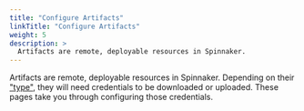 ```yaml
---
title: "Configure Artifacts"
linkTitle: "Configure Artifacts"
weight: 5
description: >
  Artifacts are remote, deployable resources in Spinnaker.
---
```


Artifacts are remote, deployable resources in Spinnaker. Depending on
their ["type"](/docs/v1.19/reference/artifacts), they will need credentials to be
downloaded or uploaded. These pages take you through configuring those
credentials.
